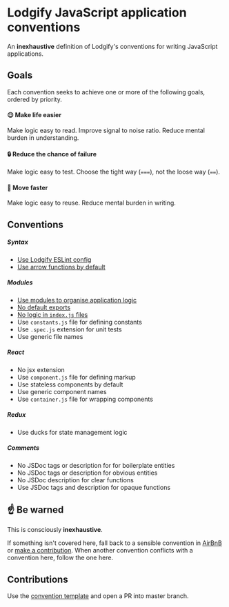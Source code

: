 # Lodgify JavaScript application conventions

An **inexhaustive** definition of Lodgify's conventions for writing JavaScript applications.

## Goals

Each convention seeks to achieve one or more of the following goals, ordered by priority.

#### 😌 Make life easier

Make logic easy to read. Improve signal to noise ratio. Reduce mental burden in understanding.

#### 🔒 Reduce the chance of failure

Make logic easy to test. Choose the tight way (`===`), not the loose way (`==`).

#### 🏃 Move faster

Make logic easy to reuse. Reduce mental burden in writing.

## Conventions

##### Syntax

- [Use Lodgify ESLint config](https://bigassmessage.com/c1b7a)
- [Use arrow functions by default](syntax/use-arrow-functions-by-default.md)

##### Modules

- [Use modules to organise application logic](modules/use-modules-to-organise-application-logic.md)
- [No default exports](modules/no-default-exports.md)
- [No logic in `index.js` files](modules/no-logic-in-indexjs-files.md)
- Use `constants.js` file for defining constants
- Use `.spec.js` extension for unit tests
- Use generic file names

##### React

- No jsx extension
- Use `component.js` file for defining markup
- Use stateless components by default
- Use generic component names
- Use `container.js` file for wrapping components

##### Redux

- Use ducks for state management logic

##### Comments

- No JSDoc tags or description for for boilerplate entities
- No JSDoc tags or description for obvious entities
- No JSDoc description for clear functions
- Use JSDoc tags and description for opaque functions

## ☝️ Be warned

This is consciously **inexhaustive**.

If something isn't covered here, fall back to a sensible convention in [AirBnB](https://github.com/airbnb/javascript) or [make a contribution](#contributions). When another convention conflicts with a convention here, follow the one here.

## Contributions

Use the [convention template](CONVENTION_TEMPLATE.md) and open a PR into master branch.
